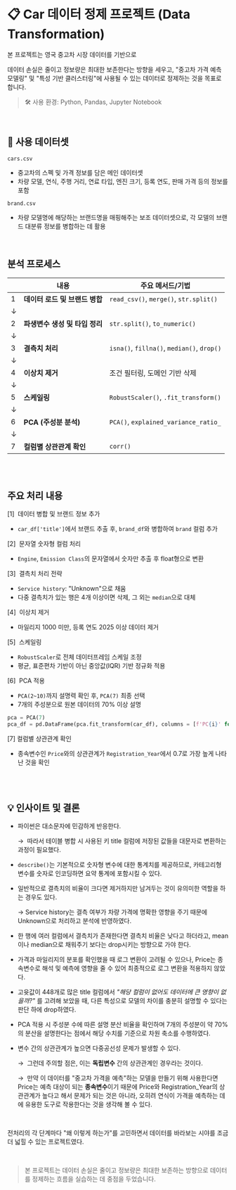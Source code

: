 # 📋 Car 데이터 정제 프로젝트 (Data Transformation)

본 프로젝트는 영국 중고차 시장 데이터를 기반으로

데이터 손실은 줄이고 정보량은 최대한 보존한다는 방향을 세우고, "중고차 가격 예측 모델링" 및 "특성 기반 클러스터링"에 사용될 수 있는 데이터로 정제하는 것을 목표로 합니다.

> 🛠️ 사용 환경: Python, Pandas, Jupyter Notebook

<br>

## 📂 사용 데이터셋

`cars.csv`
- 중고차의 스펙 및 가격 정보를 담은 메인 데이터셋
- 차량 모델, 연식, 주행 거리, 연료 타입, 엔진 크기, 등록 연도, 판매 가격 등의 정보를 포함

`brand.csv`
- 차량 모델명에 해당하는 브랜드명을 매핑해주는 보조 데이터셋으로, 각 모델의 브랜드 대분류 정보를 병합하는 데 활용




<br>

## 분석 프로세스

|  | 내용 | 주요 메서드/기법 |
|------|------|------------------|
| 1 | **데이터 로드 및 브랜드 병합** | `read_csv()`, `merge()`, `str.split()` |
| ↓ | |
| 2 | **파생변수 생성 및 타입 정리** | `str.split()`, `to_numeric()` |
| ↓ | |
| 3 | **결측치 처리** | `isna()`, `fillna()`, `median()`, `drop()` |
| ↓ | |
| 4 | **이상치 제거** | 조건 필터링, 도메인 기반 삭제 |
| ↓ | |
| 5 | **스케일링** | `RobustScaler()`, `.fit_transform()` |
| ↓ | |
| 6 | **PCA (주성분 분석)** | `PCA()`, `explained_variance_ratio_` |
| ↓ | |
| 7 | **컬럼별 상관관계 확인** | `corr()` |

<br>
<br>

## 주요 처리 내용

[1] &nbsp;데이터 병합 및 브랜드 정보 추가
- `car_df['title']`에서 브랜드 추출 후, `brand_df`와 병합하여 `brand` 컬럼 추가

[2] &nbsp;문자열 숫자형 컬럼 처리
- `Engine`, `Emission Class`의 문자열에서 숫자만 추출 후 float형으로 변환

[3] &nbsp;결측치 처리 전략
- `Service history`: "Unknown"으로 채움
- 다중 결측치가 있는 행은 4개 이상이면 삭제, 그 외는 `median`으로 대체

[4] &nbsp;이상치 제거
- 마일리지 1000 미만, 등록 연도 2025 이상 데이터 제거

[5] &nbsp;스케일링
- `RobustScaler`로 전체 데이터프레임 스케일 조정
- 평균, 표준편차 기반이 아닌 중앙값(IQR) 기반 정규화 적용

[6] &nbsp;PCA 적용
- `PCA(2~10)`까지 설명력 확인 후, `PCA(7)` 최종 선택
- 7개의 주성분으로 원본 데이터의 70% 이상 설명

```python
pca = PCA(7)
pca_df = pd.DataFrame(pca.fit_transform(car_df), columns = [f'PC{i}' for i in range(1, 8)])
```

[7] 컬럼별 상관관계 확인
- 종속변수인 `Price`와의 상관관계가 `Registration_Year`에서 0.7로 가장 높게 나타난 것을 확인

<br>
<br>

## 💡 인사이트 및 결론

- 파이썬은 대소문자에 민감하게 반응한다.

  → &nbsp;따라서 테이블 병합 시 사용된 키 title 컬럼에 저장된 값들을 대문자로 변환하는 과정이 필요했다.

- `describe()`는 기본적으로 숫자형 변수에 대한 통계치를 제공하므로, 카테고리형 변수를 숫자로 인코딩하면 요약 통계에 포함시킬 수 있다.

- 일반적으로 결측치의 비율이 크다면 제거하지만 남겨두는 것이 유의미한 역할을 하는 경우도 있다.

  → Service history는 결측 여부가 차량 가격에 명확한 영향을 주기 때문에 Unknown으로 처리하고 분석에 반영하였다.

- 한 행에 여러 컬럼에서 결측치가 존재한다면 결측치 비율은 낮다고 하더라고,  mean이나 median으로 채워주기 보다는 drop시키는 방향으로 가야 한다.

- 가격과 마일리지의 분포를 확인했을 때 로그 변환이 고려될 수 있으나, Price는 종속변수로 해석 및 예측에 영향을 줄 수 있어 최종적으로 로그 변환을 적용하지 않았다.

- 고윳값이 448개로 많은 title 컬럼에서 _"해당 컬럼이 없어도 데이터에 큰 영향이 없을까?"_ 를 고려해 보았을 때, 다른 특성으로 모델의 차이를 충분히 설명할 수 있다는 판단 하에 drop하였다.

- PCA 적용 시 주성분 수에 따른 설명 분산 비율을 확인하며 7개의 주성분이 약 70%의 분산을 설명한다는 점에서 해당 수치를 기준으로 차원 축소를 수행하였다.

- 변수 간의 상관관계가 높으면 다중공선성 문제가 발생할 수 있다.

  → &nbsp;그런데 주의할 점은, 이는 **독립변수** 간의 상관관계인 경우라는 것이다.
  
  → &nbsp;만약 이 데이터를 "중고차 가격을 예측"하는 모델을 만들기 위해 사용한다면 Price는 예측 대상이 되는 **종속변수**이기 때문에 Price와 Registration_Year의 상관관계가 높다고 해서 문제가 되는 것은 아니라, 오히려 연식이 가격을 예측하는 데에 유용한 도구로 작용한다는 것을 생각해 볼 수 있다.

<br>

전처리의 각 단계마다 "왜 이렇게 하는가"를 고민하면서 데이터를 바라보는 시야를 조금 더 넓힐 수 있는 프로젝트였다.

<br>

> 본 프로젝트는 데이터 손실은 줄이고 정보량은 최대한 보존하는 방향으로 데이터를 정제하는 흐름을 실습하는 데 중점을 두었습니다.

